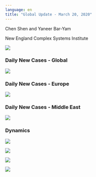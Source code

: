 ```yaml
---
language: en
title: "Global Update - March 20, 2020"
---
```


Chen Shen and Yaneer Bar-Yam

New England Complex Systems Institute

![](/media/5e7568e2c901ea45767f0162_Capture.JPG)

### Daily New Cases - Global

![](/media/5e7568f9ee368964a106782e_Intl_3_20.png)

### Daily New Cases - Europe

![](/media/5e75690ac901ea5f397f077b_Intl_3_20a.png)

### Daily New Cases - Middle East

![](/media/5e7569227bf4065335439e0f_Intl_3_20b.png)

### Dynamics

![](/media/5e75693e5fce1522af4f4a9f_Italy_3_20.png)

![](/media/5e7569559f6c136a7ab0725e_EU_3_20a.png)

![](/media/5e7569693b2a2a05e08faad1_ME_3_20.png)

![](/media/5e7569773b2a2a661b8fb779_Daily_misc_3_20.png)

